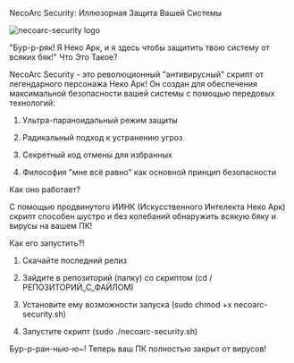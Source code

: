 NecoArc Security: Иллюзорная Защита Вашей Системы

![necoarc-security logo](https://github.com/user-attachments/assets/d2d243b1-8675-4c0f-ae20-36a8588fc773)


"Бур-р-ряк! Я Неко Арк, и я здесь чтобы защитить твою систему от всяких бяк!"
Что Это Такое?


NecoArc Security - это революционный "антивирусный" скрипт от легендарного персонажа Неко Арк!
Он создан для обеспечения максимальной безопасности вашей системы с помощью передовых технологий:


1. Ультра-параноидальный режим защиты

3. Радикальный подход к устранению угроз

5. Секретный код отмены для избранных

7. Философия "мне всё равно" как основной принцип безопасности


Как оно работает?

С помощью продвинутого ИИНК (Искусственного Интелекта Неко Арк) скрипт способен шустро и без колебаний обнаружить всякую бяку и вирусы на вашем ПК!


Как его запустить?!


1. Скачайте последний релиз

3. Зайдите в репозиторий (папку) со скриптом (cd /РЕПОЗИТОРИЙ_С_ФАЙЛОМ)

5. Установите ему возможности запуска (sudo chmod +x necoarc-security.sh)

7. Запустите скрипт (sudo ./necoarc-security.sh)


Бур-р-ран-нью-ю~! Теперь ваш ПК полностью закрыт от вирусов!
